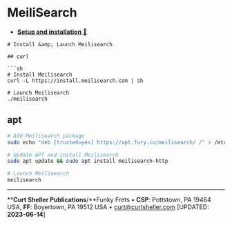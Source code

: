 # MeiliSearch

- [**Setup and installation** &#128279;](https://docs.meilisearch.com/learn/getting_started/quick_start.html)

```
# Install &amp; Launch Meilisearch

## curl

```sh
# Install Meilisearch
curl -L https://install.meilisearch.com | sh

# Launch Meilisearch
./meilisearch
```

## apt

```sh
# Add Meilisearch package
sudo echo "deb [trusted=yes] https://apt.fury.io/meilisearch/ /" > /etc/apt/sources.list.d/fury.list

# Update APT and install Meilisearch
sudo apt update && sudo apt install meilisearch-http

# Launch Meilisearch
meilisearch
```

----
****Curt Sheller Publications**/**Funky Frets • **CSP**: Pottstown, PA 19464 USA, **FF**: Boyertown, PA 19512 USA • [curt@curtsheller.com](mailto:curt@curtsheller.com) [UPDATED: **2023-06-14**]
